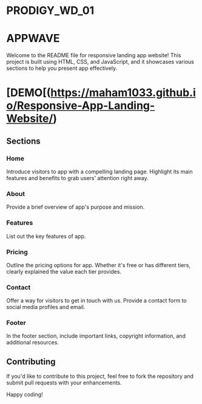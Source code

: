 # PRODIGY_WD_01
# APPWAVE

Welcome to the README file for  responsive landing app website! This project is built using HTML, CSS, and JavaScript, and it showcases various sections to help you present  app effectively.
# [DEMO[(https://maham1033.github.io/Responsive-App-Landing-Website/)


## Sections

### Home
Introduce visitors to  app with a compelling landing page. Highlight its main features and benefits to grab users' attention right away.

### About
Provide a brief overview of  app's purpose and mission.

### Features
List out the key features of  app. 

### Pricing
Outline the pricing options for  app. Whether it's free or has different tiers, clearly explained the value each tier provides.

### Contact
Offer a way for visitors to get in touch with us. Provide a contact form  to  social media profiles and email.

### Footer
In the footer section,  include important links, copyright information, and  additional resources.

## Contributing

If you'd like to contribute to this project, feel free to fork the repository and submit pull requests with your enhancements.

Happy coding!
